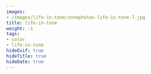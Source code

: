 ```yaml
---
images:
- /images/life-in-tone/zonephotos-life-in-tone-7.jpg
title: life-in-tone
weight: -1
tags:
- color
- life-in-tone
hideExif: true
hideTitle: true
hideDate: true
---
```

